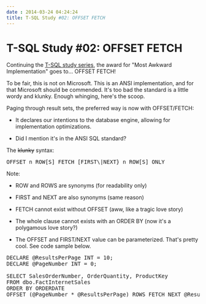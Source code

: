 ```yaml
---
date : 2014-03-24 04:24:24
title: T-SQL Study #02: OFFSET FETCH
---
```

# T-SQL Study #02: OFFSET FETCH

Continuing the [T-SQL study series](/blog/2014/3/24/t-sql-study-1-create-view-and-procedure-options), the award for "Most Awkward Implementation" goes to... OFFSET FETCH!

To be fair, this is not on Microsoft. This is an ANSI implementation, and for that Microsoft should be commended. It's too bad the standard is a little wordy and klunky. Enough whinging, here's the scoop.

Paging through result sets, the preferred way is now with OFFSET/FETCH:

- It declares our intentions to the database engine, allowing for implementation optimizations.

- Did I mention it's in the ANSI SQL standard?

The ~~klunky~~ syntax:

<pre data-enlighter-language="sql">
OFFSET n ROW[S] FETCH [FIRST\|NEXT} n ROW[S] ONLY
</pre>

Note:

- ROW and ROWS are synonyms (for readability only)

- FIRST and NEXT are also synonyms (same reason)

- FETCH cannot exist without OFFSET (aww, like a tragic love story)

- The whole clause cannot exists with an ORDER BY (now it's a polygamous love story?)

- The OFFSET and FIRST/NEXT value can be parameterized. That's pretty cool. See code sample below.

<pre data-enlighter-language="sql">
DECLARE @ResultsPerPage INT = 10;
DECLARE @PageNumber INT = 0;

SELECT SalesOrderNumber, OrderQuantity, ProductKey  
FROM dbo.FactInternetSales
ORDER BY ORDERDATE
OFFSET (@PageNumber * @ResultsPerPage) ROWS FETCH NEXT @ResultsPerPage ROWS ONLY;
</pre>
